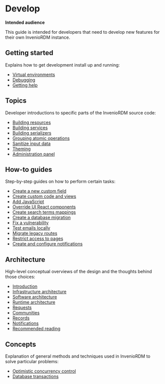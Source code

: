 # Develop

**Intended audience**

This guide is intended for developers that need to develop new features for their own InvenioRDM instance.

## Getting started

Explains how to get development install up and running:

- [Virtual environments](getting-started/virtualenvs.md)
- [Debugging](getting-started/debugging.md)
- [Getting help](getting-started/help.md)

## Topics

Developer introductions to specific parts of the InvenioRDM source code:

- [Building resources](topics/resource.md)
- [Building services](topics/service.md)
- [Building serializers](topics/serializers.md)
- [Grouping atomic operations](topics/uow.md)
- [Sanitize input data](topics/validation.md)
- [Theming](topics/theming.md)
- [Administration panel](topics/administration_panel.md)

## How-to guides

Step-by-step guides on how to perform certain tasks:

- [Create a new custom field](howtos/custom_fields.md)
- [Create custom code and views](howtos/custom_code.md)
- [Add JavaScript](howtos/add_javascript.md)
- [Override UI React components](howtos/override_components.md)
- [Create search terms mappings](howtos/search_terms_migration.md)
- [Create a database migration](howtos/alembic.md)
- [Fix a vulnerability](howtos/security-fix.md)
- [Test emails locally](howtos/dev_email.md)
- [Migrate legacy routes](howtos/route_migration.md)
- [Restrict access to pages](howtos/restrict_access.md)
- [Create and configure notifications](howtos/notifications.md)

## Architecture

High-level conceptual overviews of the design and the thoughts behind those
choices:

- [Introduction](architecture/index.md)
- [Infrastructure architecture](architecture/infrastructure.md)
- [Software architecture](architecture/software.md)
- [Runtime architecture](architecture/runtime.md)
- [Requests](architecture/requests.md)
- [Communities](architecture/communities.md)
- [Records](architecture/records.md)
- [Notifications](architecture/notifications.md)
- [Recommended reading](architecture/reading.md)

## Concepts

Explanation of general methods and techniques used in InvenioRDM to solve
particular problems:

- [Optimistic concurrency control](concepts/concurrency-control.md)
- [Database transactions](concepts/transactions.md)
